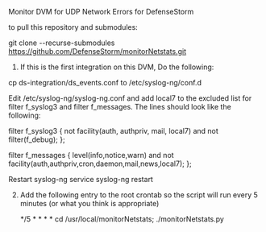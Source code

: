 Monitor DVM for UDP Network Errors for DefenseStorm

to pull this repository and submodules:

git clone --recurse-submodules https://github.com/DefenseStorm/monitorNetstats.git

1. If this is the first integration on this DVM, Do the following:

  cp ds-integration/ds_events.conf to /etc/syslog-ng/conf.d

  Edit /etc/syslog-ng/syslog-ng.conf and add local7 to the excluded list for filter f_syslog3 and filter f_messages. The lines should look like the following:

filter f_syslog3 { not facility(auth, authpriv, mail, local7) and not filter(f_debug); };

filter f_messages { level(info,notice,warn) and not facility(auth,authpriv,cron,daemon,mail,news,local7); };


  Restart syslog-ng
    service syslog-ng restart

2. Add the following entry to the root crontab so the script will run every
   5 minutes (or what you think is appropriate)

   */5 * * * * cd /usr/local/monitorNetstats; ./monitorNetstats.py
